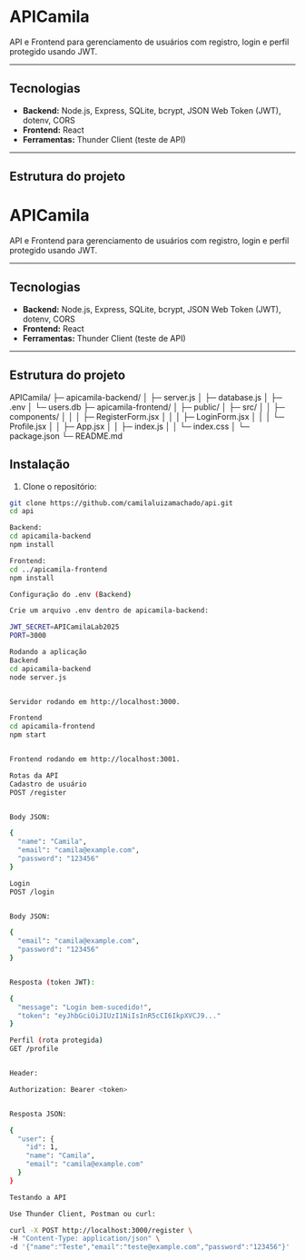 # APICamila

API e Frontend para gerenciamento de usuários com registro, login e perfil protegido usando JWT.

---

## Tecnologias

- **Backend:** Node.js, Express, SQLite, bcrypt, JSON Web Token (JWT), dotenv, CORS  
- **Frontend:** React  
- **Ferramentas:** Thunder Client (teste de API)

---

## Estrutura do projeto

# APICamila

API e Frontend para gerenciamento de usuários com registro, login e perfil protegido usando JWT.

---

## Tecnologias

- **Backend:** Node.js, Express, SQLite, bcrypt, JSON Web Token (JWT), dotenv, CORS  
- **Frontend:** React  
- **Ferramentas:** Thunder Client (teste de API)

---

## Estrutura do projeto

APICamila/
├─ apicamila-backend/
│ ├─ server.js
│ ├─ database.js
│ ├─ .env
│ └─ users.db
├─ apicamila-frontend/
│ ├─ public/
│ ├─ src/
│ │ ├─ components/
│ │ │ ├─ RegisterForm.jsx
│ │ │ ├─ LoginForm.jsx
│ │ │ └─ Profile.jsx
│ │ ├─ App.jsx
│ │ ├─ index.js
│ │ └─ index.css
│ └─ package.json
└─ README.md

## Instalação

1. Clone o repositório:

```bash
git clone https://github.com/camilaluizamachado/api.git
cd api

Backend:
cd apicamila-backend
npm install

Frontend:
cd ../apicamila-frontend
npm install

Configuração do .env (Backend)

Crie um arquivo .env dentro de apicamila-backend:

JWT_SECRET=APICamilaLab2025
PORT=3000

Rodando a aplicação
Backend
cd apicamila-backend
node server.js


Servidor rodando em http://localhost:3000.

Frontend
cd apicamila-frontend
npm start


Frontend rodando em http://localhost:3001.

Rotas da API
Cadastro de usuário
POST /register


Body JSON:

{
  "name": "Camila",
  "email": "camila@example.com",
  "password": "123456"
}

Login
POST /login


Body JSON:

{
  "email": "camila@example.com",
  "password": "123456"
}


Resposta (token JWT):

{
  "message": "Login bem-sucedido!",
  "token": "eyJhbGciOiJIUzI1NiIsInR5cCI6IkpXVCJ9..."
}

Perfil (rota protegida)
GET /profile


Header:

Authorization: Bearer <token>


Resposta JSON:

{
  "user": {
    "id": 1,
    "name": "Camila",
    "email": "camila@example.com"
  }
}

Testando a API

Use Thunder Client, Postman ou curl:

curl -X POST http://localhost:3000/register \
-H "Content-Type: application/json" \
-d '{"name":"Teste","email":"teste@example.com","password":"123456"}'




